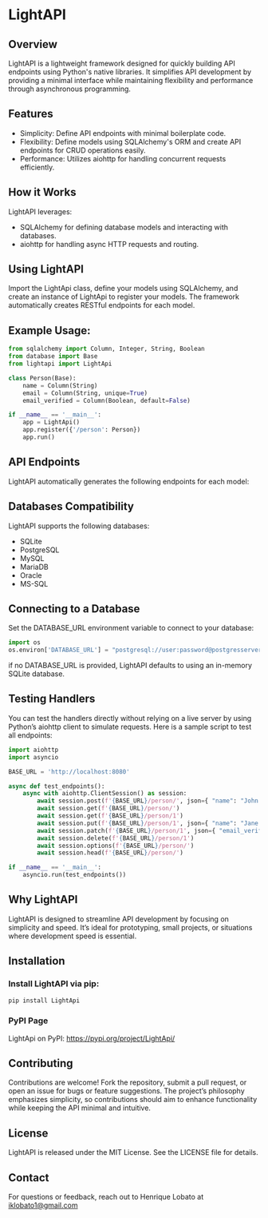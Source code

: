 # LightAPI

## Overview
LightAPI is a lightweight framework designed for quickly building API endpoints using Python's native libraries. It simplifies API development by providing a minimal interface while maintaining flexibility and performance through asynchronous programming.

## Features
- Simplicity: Define API endpoints with minimal boilerplate code.
- Flexibility: Define models using SQLAlchemy's ORM and create API endpoints for CRUD operations easily.
- Performance: Utilizes aiohttp for handling concurrent requests efficiently.

## How it Works
LightAPI leverages:
- SQLAlchemy for defining database models and interacting with databases.
- aiohttp for handling async HTTP requests and routing.

## Using LightAPI
Import the LightApi class, define your models using SQLAlchemy, and create an instance of LightApi to register your models. The framework automatically creates RESTful endpoints for each model.

## Example Usage:
```python
from sqlalchemy import Column, Integer, String, Boolean
from database import Base
from lightapi import LightApi

class Person(Base):
    name = Column(String)
    email = Column(String, unique=True)
    email_verified = Column(Boolean, default=False)

if __name__ == '__main__':
    app = LightApi()
    app.register({'/person': Person})
    app.run()
```

## API Endpoints
LightAPI automatically generates the following endpoints for each model:

## Databases Compatibility
LightAPI supports the following databases:
- SQLite
- PostgreSQL
- MySQL
- MariaDB
- Oracle
- MS-SQL

## Connecting to a Database
Set the DATABASE_URL environment variable to connect to your database:
```python
import os
os.environ['DATABASE_URL'] = "postgresql://user:password@postgresserver/db"
```
if no DATABASE_URL is provided, LightAPI defaults to using an in-memory SQLite database.

## Testing Handlers
You can test the handlers directly without relying on a live server by using Python’s aiohttp client to simulate requests. Here is a sample script to test all endpoints:
```python
import aiohttp
import asyncio

BASE_URL = 'http://localhost:8080'

async def test_endpoints():
    async with aiohttp.ClientSession() as session:
        await session.post(f'{BASE_URL}/person/', json={ "name": "John Doe", "email": "john@example.com", "email_verified": True })
        await session.get(f'{BASE_URL}/person/')
        await session.get(f'{BASE_URL}/person/1')
        await session.put(f'{BASE_URL}/person/1', json={ "name": "Jane Doe", "email": "jane@example.com" })
        await session.patch(f'{BASE_URL}/person/1', json={ "email_verified": False })
        await session.delete(f'{BASE_URL}/person/1')
        await session.options(f'{BASE_URL}/person/')
        await session.head(f'{BASE_URL}/person/')

if __name__ == '__main__':
    asyncio.run(test_endpoints())
```

## Why LightAPI
LightAPI is designed to streamline API development by focusing on simplicity and speed. It’s ideal for prototyping, small projects, or situations where development speed is essential.

## Installation
### Install LightAPI via pip:
```bash
pip install LightApi
```

### PyPI Page
LightApi on PyPI: https://pypi.org/project/LightApi/

## Contributing
Contributions are welcome! Fork the repository, submit a pull request, or open an issue for bugs or feature suggestions. The project’s philosophy emphasizes simplicity, so contributions should aim to enhance functionality while keeping the API minimal and intuitive.

## License
LightAPI is released under the MIT License. See the LICENSE file for details.

## Contact
For questions or feedback, reach out to Henrique Lobato at iklobato1@gmail.com

